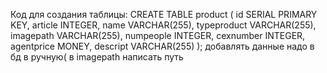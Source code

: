 Код для создания таблицы:
CREATE TABLE product (
    id SERIAL PRIMARY KEY,
    article INTEGER,
    name VARCHAR(255),
    typeproduct VARCHAR(255),
    imagepath VARCHAR(255),
    numpeople INTEGER,
    cexnumber INTEGER,
    agentprice MONEY,
    descript VARCHAR(255)
);
добавлять данные надо в бд в ручную(
в imagepath написать путь
